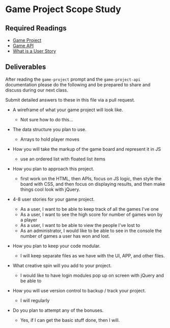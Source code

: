 # Game Project Scope Study

## Required Readings

-   [Game Project](https://github.com/ga-wdi-boston/game-project)
-   [Game API](https://github.com/ga-wdi-boston/game-project-api)
-   [What is a User Story](http://searchsoftwarequality.techtarget.com/definition/user-story)

## Deliverables

After reading the `game-project` prompt and the `game-project-api` documentation
please do the following and be prepared to share and discuss during our next
class.

Submit detailed answers to these in this file via a pull request.

-   A wireframe of what your game project will look like.
    - Not sure how to do this...

-   The data structure you plan to use.
    - Arrays to hold player moves

-   How you will take the markup of the game board and represent it in JS
    - use an ordered list with floated list items

-   How you plan to approach this project.
    - first work on the HTML, then APIs, focus on JS logic, then style the board with CSS, and then focus on displaying results, and then make things cool look with jQuery.

-   4-8 user stories for your game project.
    - As a user, I want to be able to keep track of all the games I've one
    - As a user, I want to see the high score for number of games won by a player
    - As a user, I want to be able to view the people I've lost to
    - As an administrator, I would like to be able to see in the console the number of games a user has won and lost.

-   How you plan to keep your code modular.
    - I will keep separate files as we have with the UI, APP, and other files.

-   What creative spin will you add to your project.
    - I would like to have login modules pop up on screen with jQuery and be able to

-   How you will use version control to backup / track your project.
    - I will regularly

-   Do you plan to attempt any of the bonuses.
    - Yes, if I can get the basic stuff done, then I will.
